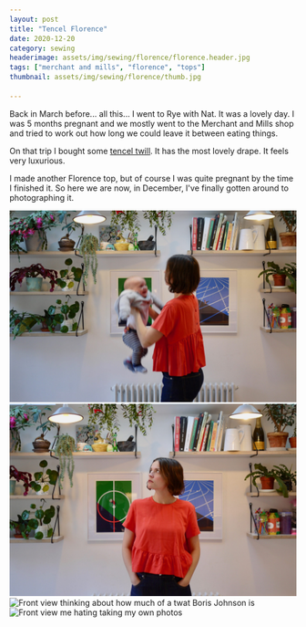 ```yaml
---
layout: post
title: "Tencel Florence"
date: 2020-12-20
category: sewing
headerimage: assets/img/sewing/florence/florence.header.jpg
tags: ["merchant and mills", "florence", "tops"]
thumbnail: assets/img/sewing/florence/thumb.jpg

---
```


Back in March before... all this... I went to Rye with Nat. It was a lovely day. I was 5 months pregnant and we mostly went to the Merchant and Mills shop and tried to work out how long we could leave it between eating things.

On that trip I bought some [tencel twill](https://merchantandmills.com/store/cloth/sustainable/tencel/tencel-twill-aperitivo/). It has the most lovely drape. It feels very luxurious.

I made another Florence top, but of course I was quite pregnant by the time I finished it. So here we are now, in December, I've finally gotten around to photographing it.


![Me with blurry baby](/assets/img/sewing/florence/florence.2.jpg)
![Front view](/assets/img/sewing/florence/florence.3.jpg)
![Front view thinking about how much of a twat Boris Johnson is](/assets/img/sewing/florence/florence.4.jpg)
![Front view me hating taking my own photos](/assets/img/sewing/florence/florence.5.jpg)
